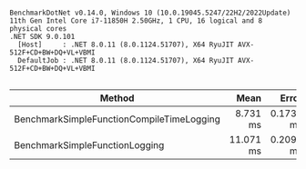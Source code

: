 ```

BenchmarkDotNet v0.14.0, Windows 10 (10.0.19045.5247/22H2/2022Update)
11th Gen Intel Core i7-11850H 2.50GHz, 1 CPU, 16 logical and 8 physical cores
.NET SDK 9.0.101
  [Host]     : .NET 8.0.11 (8.0.1124.51707), X64 RyuJIT AVX-512F+CD+BW+DQ+VL+VBMI
  DefaultJob : .NET 8.0.11 (8.0.1124.51707), X64 RyuJIT AVX-512F+CD+BW+DQ+VL+VBMI


```
| Method                                    | Mean      | Error     | StdDev    | Gen0     | Allocated |
|------------------------------------------ |----------:|----------:|----------:|---------:|----------:|
| BenchmarkSimpleFunctionCompileTimeLogging |  8.731 ms | 0.1731 ms | 0.1852 ms | 578.1250 |   7.02 MB |
| BenchmarkSimpleFunctionLogging            | 11.071 ms | 0.2094 ms | 0.1958 ms | 703.1250 |   8.54 MB |
